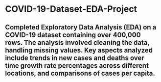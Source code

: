 # COVID-19-Dataset-EDA-Project

## Completed Exploratory Data Analysis (EDA) on a COVID-19 dataset containing over 400,000 rows. The analysis involved cleaning the data, handling missing values. Key aspects analyzed include trends in new cases and deaths over time growth rate percentages across different locations, and comparisons of cases per capita.
